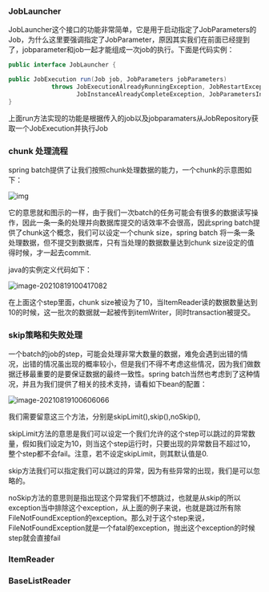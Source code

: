 ### JobLauncher

JobLauncher这个接口的功能非常简单，它是用于启动指定了JobParameters的Job，为什么这里要强调指定了JobParameter，原因其实我们在前面已经提到了，jobparameter和job一起才能组成一次job的执行。下面是代码实例：

```java
public interface JobLauncher {

public JobExecution run(Job job, JobParameters jobParameters)
            throws JobExecutionAlreadyRunningException, JobRestartException,
                   JobInstanceAlreadyCompleteException, JobParametersInvalidException;
}
```

上面run方法实现的功能是根据传入的job以及jobparamaters从JobRepository获取一个JobExecution并执行Job

### chunk 处理流程

spring batch提供了让我们按照chunk处理数据的能力，一个chunk的示意图如下：

![img](https://img-blog.csdnimg.cn/20190110100140602.png?x-oss-process=image/watermark,type_ZmFuZ3poZW5naGVpdGk,shadow_10,text_aHR0cHM6Ly9ibG9nLmNzZG4ubmV0L3RvcGRldmVsb3BlcnI=,size_16,color_FFFFFF,t_70)

它的意思就和图示的一样，由于我们一次batch的任务可能会有很多的数据读写操作，因此一条一条的处理并向数据库提交的话效率不会很高，因此spring batch提供了chunk这个概念，我们可以设定一个chunk size，spring batch 将一条一条处理数据，但不提交到数据库，只有当处理的数据数量达到chunk size设定的值得时候，才一起去commit.

java的实例定义代码如下：

![image-20210819100417082](E:\Note\Java\spring\springbatch.pic\image-20210819100417082.png)

在上面这个step里面，chunk size被设为了10，当ItemReader读的数据数量达到10的时候，这一批次的数据就一起被传到itemWriter，同时transaction被提交。



### skip策略和失败处理

一个batch的job的step，可能会处理非常大数量的数据，难免会遇到出错的情况，出错的情况虽出现的概率较小，但是我们不得不考虑这些情况，因为我们做数据迁移最重要的是要保证数据的最终一致性。spring batch当然也考虑到了这种情况，并且为我们提供了相关的技术支持，请看如下bean的配置：

![image-20210819100606066](E:\Note\Java\spring\springbatch.pic\image-20210819100606066.png)

我们需要留意这三个方法，分别是skipLimit(),skip(),noSkip(),

skipLimit方法的意思是我们可以设定一个我们允许的这个step可以跳过的异常数量，假如我们设定为10，则当这个step运行时，只要出现的异常数目不超过10，整个step都不会fail。注意，若不设定skipLimit，则其默认值是0.

skip方法我们可以指定我们可以跳过的异常，因为有些异常的出现，我们是可以忽略的。

noSkip方法的意思则是指出现这个异常我们不想跳过，也就是从skip的所以exception当中排除这个exception，从上面的例子来说，也就是跳过所有除FileNotFoundException的exception。那么对于这个step来说，FileNotFoundException就是一个fatal的exception，抛出这个exception的时候step就会直接fail



### ItemReader



### BaseListReader









